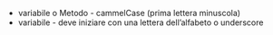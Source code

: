 - variabile o Metodo - cammelCase (prima lettera minuscola)
- variabile - deve iniziare con una lettera dell’alfabeto o underscore